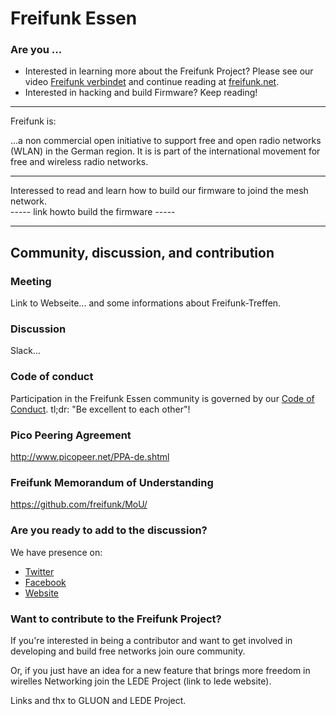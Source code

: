 # Freifunk Essen

### Are you ...

  * Interested in learning more about the Freifunk Project?  Please see our video [Freifunk verbindet](https://vimeo.com/64814620) and continue reading at [freifunk.net](https://freifunk.net/en/).
  * Interested in hacking and build Firmware?  Keep reading!

<hr>
Freifunk is:

...a non commercial open initiative to support free and open radio networks (WLAN) in the German region.
It is is part of the international movement for free and wireless radio networks.

<hr>

Interessed to read and learn how to build our firmware to joind the mesh network.<br />
     ----- link howto build the firmware -----
<hr>

## Community, discussion, and contribution

### Meeting
Link to Webseite... and some informations about Freifunk-Treffen.

### Discussion
Slack...

### Code of conduct

Participation in the Freifunk Essen community is governed by our [Code of Conduct](code-of-conduct.md).
tl;dr: "Be excellent to each other"!

### Pico Peering Agreement

http://www.picopeer.net/PPA-de.shtml

### Freifunk Memorandum of Understanding

https://github.com/freifunk/MoU/


### Are you ready to add to the discussion?

We have presence on:

 * [Twitter](https://twitter.com/ffessen)
 * [Facebook](https://facebook.com/freifunk.essen)
 * [Website](https://freifunk-essen.de/)


### Want to contribute to the Freifunk Project?

If you're interested in being a contributor and want to get involved in developing and build free networks join oure community.

Or, if you just have an idea for a new feature that brings more freedom in wirelles Networking join the LEDE Project (link to lede website).

Links and thx to GLUON and LEDE Project.
